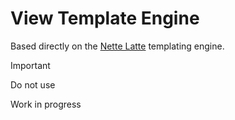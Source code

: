 # View Template Engine

Based directly on the [Nette Latte](https://github.com/nette/latte) templating engine.

> [!IMPORTANT]
> Do not use
>
> Work in progress
